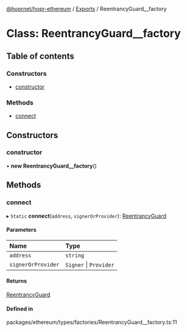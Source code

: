 [@hoprnet/hopr-ethereum](../README.md) / [Exports](../modules.md) / ReentrancyGuard__factory

# Class: ReentrancyGuard\_\_factory

## Table of contents

### Constructors

- [constructor](reentrancyguard__factory.md#constructor)

### Methods

- [connect](reentrancyguard__factory.md#connect)

## Constructors

### constructor

• **new ReentrancyGuard__factory**()

## Methods

### connect

▸ `Static` **connect**(`address`, `signerOrProvider`): [ReentrancyGuard](reentrancyguard.md)

#### Parameters

| Name | Type |
| :------ | :------ |
| `address` | `string` |
| `signerOrProvider` | `Signer` \| `Provider` |

#### Returns

[ReentrancyGuard](reentrancyguard.md)

#### Defined in

packages/ethereum/types/factories/ReentrancyGuard__factory.ts:11
